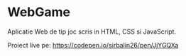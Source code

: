 # WebGame
Aplicatie Web de tip joc scris in HTML, CSS si JavaScript.

Proiect live pe: https://codepen.io/sirbalin26/pen/JjYGQXa
